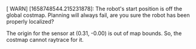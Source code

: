 [ WARN] [1658748544.215231878]: The robot's start position is off the global costmap. Planning will always fail, are you sure the robot has been properly localized?


The origin for the sensor at (0.31, -0.00) is out of map bounds. So, the costmap cannot raytrace for it.

